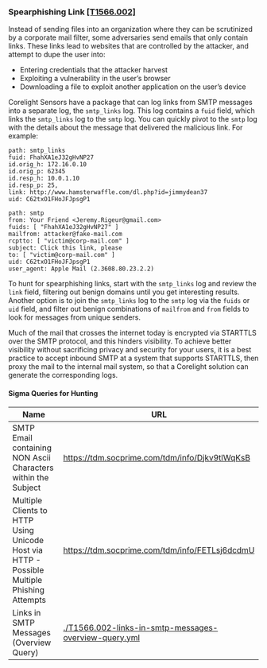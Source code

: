 ### Spearphishing Link [\[T1566.002\]](https://attack.mitre.org/techniques/T1566/002/)

Instead of sending files into an organization where they can be scrutinized by a corporate mail filter, some adversaries send emails that only contain links. These links lead to websites that are controlled by the attacker, and attempt to dupe the user into:

- Entering credentials that the attacker harvest
- Exploiting a vulnerability in the user’s browser
- Downloading a file  to exploit another application on the user’s device

Corelight Sensors have a package that can log links from SMTP messages into a separate log, the `smtp_links` log. This log contains a `fuid` field, which links the `smtp_links` log to the `smtp` log. You can quickly pivot to the `smtp` log with the details about the message that delivered the malicious link. For example:

```
path: smtp_links
fuid: FhahXA1eJ32gHvNP27
id.orig_h: 172.16.0.10
id.orig_p: 62345
id.resp_h: 10.0.1.10
id.resp_p: 25,
link: http://www.hamsterwaffle.com/dl.php?id=jimmydean37
uid: C62txO1FHoJFJpsgP1

path: smtp
from: Your Friend <Jeremy.Rigeur@gmail.com>
fuids: [ "FhahXA1eJ32gHvNP27" ]
mailfrom: attacker@fake-mail.com
rcptto: [ "victim@corp-mail.com" ]
subject: Click this link, please
to: [ "victim@corp-mail.com" ]
uid: C62txO1FHoJFJpsgP1
user_agent: Apple Mail (2.3608.80.23.2.2)
```

To hunt for spearphishing links, start with the `smtp_links` log and review the `link` field, filtering out benign domains until you get interesting results. Another option is to join the `smtp_links` log to the `smtp` log via the `fuids` or `uid` field, and filter out benign combinations of `mailfrom` and `from` fields to look for messages from unique senders.

Much of the mail that crosses the internet today is encrypted via STARTTLS over the SMTP protocol, and this hinders visibility. To achieve better visibility without sacrificing privacy and security for your users, it is a best practice to accept inbound SMTP at a system that supports STARTTLS, then proxy the mail to the internal mail system, so that a Corelight solution can generate the corresponding logs.

#### Sigma Queries for Hunting

|Name|URL|
|--|--|
|SMTP Email containing NON Ascii Characters within the Subject|https://tdm.socprime.com/tdm/info/Djkv9tlWqKsB |
|Multiple Clients to HTTP Using Unicode Host via HTTP - Possible Multiple Phishing Attempts|https://tdm.socprime.com/tdm/info/FETLsj6dcdmU |
|Links in SMTP Messages (Overview Query)|[./T1566.002-links-in-smtp-messages-overview-query.yml](./T1566.002-links-in-smtp-messages-overview-query.yml)|
